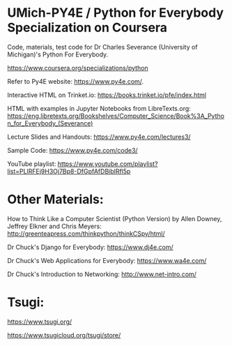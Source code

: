 # UMich-PY4E / Python for Everybody Specialization on Coursera
Code, materials, test code for Dr Charles Severance (University of Michigan)'s Python For Everybody.


https://www.coursera.org/specializations/python

Refer to Py4E website: https://www.py4e.com/.

Interactive HTML on Trinket.io: https://books.trinket.io/pfe/index.html

HTML with examples in Jupyter Notebooks from LibreTexts.org: https://eng.libretexts.org/Bookshelves/Computer_Science/Book%3A_Python_for_Everybody_(Severance)

Lecture Slides and Handouts: https://www.py4e.com/lectures3/

Sample Code: https://www.py4e.com/code3/

YouTube playlist: https://www.youtube.com/playlist?list=PLlRFEj9H3Oj7Bp8-DfGpfAfDBiblRfl5p

# Other Materials:

How to Think Like a Computer Scientist (Python Version) by Allen Downey, Jeffrey Elkner and Chris Meyers: http://greenteapress.com/thinkpython/thinkCSpy/html/

Dr Chuck's Django for Everybody: https://www.dj4e.com/

Dr Chuck's Web Applications for Everybody: https://www.wa4e.com/

Dr Chuck's Introduction to Networking: http://www.net-intro.com/

# Tsugi:

https://www.tsugi.org/

https://www.tsugicloud.org/tsugi/store/
